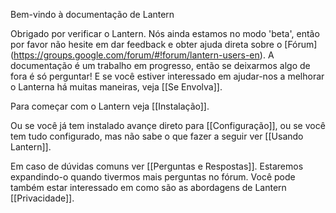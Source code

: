 Bem-vindo à documentação de Lantern

Obrigado por verificar o Lantern. Nós ainda estamos no modo 'beta', então por favor não hesite em dar feedback e obter ajuda direta sobre o [Fórum] (https://groups.google.com/forum/#!forum/lantern-users-en). A documentação é um trabalho em progresso, então se deixarmos algo de fora é só perguntar! E se você estiver interessado em ajudar-nos a melhorar o Lanterna há muitas maneiras, veja [[Se Envolva]].

Para começar com o Lantern veja [[Instalação]].

Ou se você já tem instalado avançe direto para [[Configuração]], ou se você tem tudo configurado, mas não sabe o que fazer a seguir ver [[Usando Lantern]].

Em caso de dúvidas comuns ver [[Perguntas e Respostas]]. Estaremos expandindo-o quando tivermos mais perguntas no fórum. Você pode também estar interessado em como são as abordagens de Lantern [[Privacidade]].
